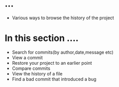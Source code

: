 # ... 
 - Various ways to browse the history of the project

# In this section .... 
- Search for commits(by author,date,message etc) 
- View a commit 
- Restore your project to an earlier point
- Compare commits
- View the history of a file 
- Find a bad commit that introduced a bug